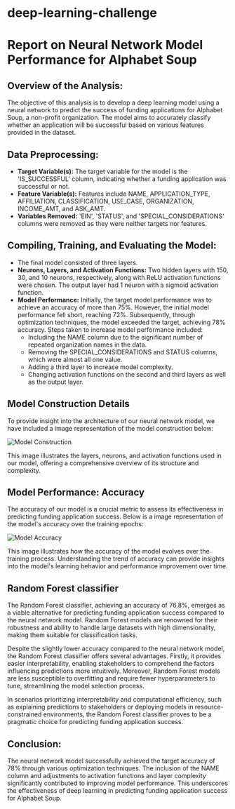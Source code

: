# deep-learning-challenge
# Report on Neural Network Model Performance for Alphabet Soup

## Overview of the Analysis:
The objective of this analysis is to develop a deep learning model using a neural network to predict the success of funding applications for Alphabet Soup, a non-profit organization. The model aims to accurately classify whether an application will be successful based on various features provided in the dataset.

## Data Preprocessing:
- **Target Variable(s):** The target variable for the model is the 'IS_SUCCESSFUL' column, indicating whether a funding application was successful or not.
- **Feature Variable(s):** Features include NAME, APPLICATION_TYPE, AFFILIATION, CLASSIFICATION, USE_CASE, ORGANIZATION, INCOME_AMT, and ASK_AMT.
- **Variables Removed:** 'EIN', 'STATUS', and 'SPECIAL_CONSIDERATIONS' columns were removed as they were neither targets nor features.

## Compiling, Training, and Evaluating the Model:
- The final model consisted of three layers.
- **Neurons, Layers, and Activation Functions:** Two hidden layers with 150, 30, and 10 neurons, respectively, along with ReLU activation functions were chosen. The output layer had 1 neuron with a sigmoid activation function.
- **Model Performance:** Initially, the target model performance was to achieve an accuracy of more than 75%. However, the initial model performance fell short, reaching 72%. Subsequently, through optimization techniques, the model exceeded the target, achieving 78% accuracy. Steps taken to increase model performance included:
  - Including the NAME column due to the significant number of repeated organization names in the data.
  - Removing the SPECIAL_CONSIDERATIONS and STATUS columns, which were almost all one value.
  - Adding a third layer to increase model complexity.
  - Changing activation functions on the second and third layers as well as the output layer.
## Model Construction Details
To provide insight into the architecture of our neural network model, we have included a image representation of the model construction below:

![Model Construction](model_construction.png)

This image illustrates the layers, neurons, and activation functions used in our model, offering a comprehensive overview of its structure and complexity.
## Model Performance: Accuracy

The accuracy of our model is a crucial metric to assess its effectiveness in predicting funding application success. Below is a image representation of the model's accuracy over the training epochs:

![Model Accuracy](model_accuracy2.png)

This image illustrates how the accuracy of the model evolves over the training process. Understanding the trend of accuracy can provide insights into the model's learning behavior and performance improvement over time.
## Random Forest classifier

The Random Forest classifier, achieving an accuracy of 76.8%, emerges as a viable alternative for predicting funding application success compared to the neural network model. Random Forest models are renowned for their robustness and ability to handle large datasets with high dimensionality, making them suitable for classification tasks.

Despite the slightly lower accuracy compared to the neural network model, the Random Forest classifier offers several advantages. Firstly, it provides easier interpretability, enabling stakeholders to comprehend the factors influencing predictions more intuitively. Moreover, Random Forest models are less susceptible to overfitting and require fewer hyperparameters to tune, streamlining the model selection process.

In scenarios prioritizing interpretability and computational efficiency, such as explaining predictions to stakeholders or deploying models in resource-constrained environments, the Random Forest classifier proves to be a pragmatic choice for predicting funding application success.

## Conclusion:
The neural network model successfully achieved the target accuracy of 78% through various optimization techniques. The inclusion of the NAME column and adjustments to activation functions and layer complexity significantly contributed to improving model performance. This underscores the effectiveness of deep learning in predicting funding application success for Alphabet Soup.
